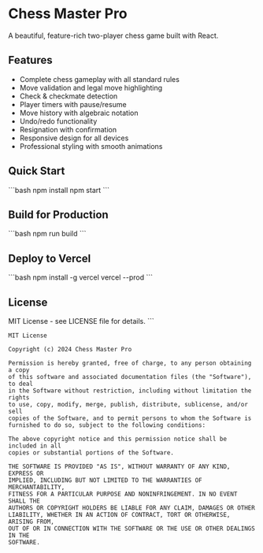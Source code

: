 # Chess Master Pro

A beautiful, feature-rich two-player chess game built with React.

## Features

- Complete chess gameplay with all standard rules
- Move validation and legal move highlighting  
- Check & checkmate detection
- Player timers with pause/resume
- Move history with algebraic notation
- Undo/redo functionality
- Resignation with confirmation
- Responsive design for all devices
- Professional styling with smooth animations

## Quick Start

\`\`\`bash
npm install
npm start
\`\`\`

## Build for Production

\`\`\`bash
npm run build
\`\`\`

## Deploy to Vercel

\`\`\`bash
npm install -g vercel
vercel --prod
\`\`\`

## License

MIT License - see LICENSE file for details.
\`\`\`

```text file="LICENSE"
MIT License

Copyright (c) 2024 Chess Master Pro

Permission is hereby granted, free of charge, to any person obtaining a copy
of this software and associated documentation files (the "Software"), to deal
in the Software without restriction, including without limitation the rights
to use, copy, modify, merge, publish, distribute, sublicense, and/or sell
copies of the Software, and to permit persons to whom the Software is
furnished to do so, subject to the following conditions:

The above copyright notice and this permission notice shall be included in all
copies or substantial portions of the Software.

THE SOFTWARE IS PROVIDED "AS IS", WITHOUT WARRANTY OF ANY KIND, EXPRESS OR
IMPLIED, INCLUDING BUT NOT LIMITED TO THE WARRANTIES OF MERCHANTABILITY,
FITNESS FOR A PARTICULAR PURPOSE AND NONINFRINGEMENT. IN NO EVENT SHALL THE
AUTHORS OR COPYRIGHT HOLDERS BE LIABLE FOR ANY CLAIM, DAMAGES OR OTHER
LIABILITY, WHETHER IN AN ACTION OF CONTRACT, TORT OR OTHERWISE, ARISING FROM,
OUT OF OR IN CONNECTION WITH THE SOFTWARE OR THE USE OR OTHER DEALINGS IN THE
SOFTWARE.
